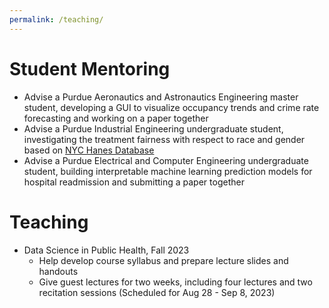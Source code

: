 ```yaml
---
permalink: /teaching/
---
```

# Student Mentoring
- Advise a Purdue Aeronautics and Astronautics Engineering master student, developing a GUI to visualize occupancy trends and crime rate forecasting and working on a paper together
- Advise a Purdue Industrial Engineering undergraduate student, investigating the treatment fairness with respect to race and gender based on [NYC Hanes Database](https://www.nyc.gov/site/doh/data/data-sets/nyc-hanes-info.page)
- Advise a Purdue Electrical and Computer Engineering undergraduate student, building interpretable machine learning prediction models for hospital readmission and submitting a paper together

# Teaching
- Data Science in Public Health, Fall 2023
	- Help develop course syllabus and prepare lecture slides and handouts
	- Give guest lectures for two weeks, including four lectures and two recitation sessions (Scheduled for Aug 28 - Sep 8, 2023)
